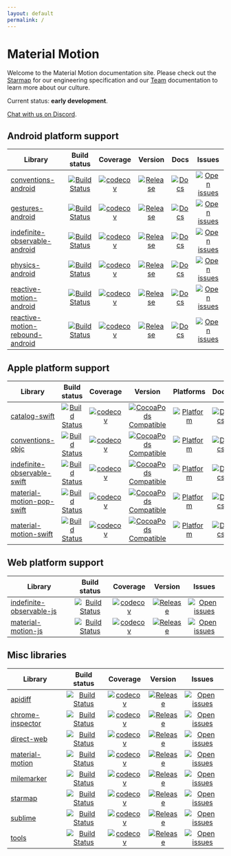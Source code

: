 ```yaml
---
layout: default
permalink: /
---
```


# Material Motion

Welcome to the Material Motion documentation site. Please check out the [Starmap](starmap/) for our engineering specification and our [Team](team/) documentation to learn more about our culture.

Current status: **early development**.

[Chat with us on Discord](https://discord.gg/ZJyGXza).

## Android platform support

| Library | Build status | Coverage | Version | Docs | Issues |
|---------|:------------:|:--------:|:-------:|:----:|:------:|
| [conventions-android](https://github.com/material-motion/conventions-android/) | [![Build Status](https://img.shields.io/travis/material-motion/conventions-android/develop.svg)](https://travis-ci.org/material-motion/conventions-android/) | [![codecov](https://img.shields.io/codecov/c/github/material-motion/conventions-android/develop.svg)](https://codecov.io/gh/material-motion/conventions-android/) | [![Release](https://img.shields.io/github/release/material-motion/conventions-android.svg)](https://github.com/material-motion/conventions-android/releases/latest/) | [![Docs](https://img.shields.io/badge/jitpack-docs-green.svg)](null) | [![Open issues](https://img.shields.io/github/issues/material-motion/conventions-android.svg)](https://github.com/material-motion/conventions-android/issues/) |
| [gestures-android](https://github.com/material-motion/gestures-android/) | [![Build Status](https://img.shields.io/travis/material-motion/gestures-android/develop.svg)](https://travis-ci.org/material-motion/gestures-android/) | [![codecov](https://img.shields.io/codecov/c/github/material-motion/gestures-android/develop.svg)](https://codecov.io/gh/material-motion/gestures-android/) | [![Release](https://img.shields.io/github/release/material-motion/gestures-android.svg)](https://github.com/material-motion/gestures-android/releases/latest/) | [![Docs](https://img.shields.io/badge/jitpack-docs-green.svg)]() | [![Open issues](https://img.shields.io/github/issues/material-motion/gestures-android.svg)](https://github.com/material-motion/gestures-android/issues/) |
| [indefinite-observable-android](https://github.com/material-motion/indefinite-observable-android/) | [![Build Status](https://img.shields.io/travis/material-motion/indefinite-observable-android/develop.svg)](https://travis-ci.org/material-motion/indefinite-observable-android/) | [![codecov](https://img.shields.io/codecov/c/github/material-motion/indefinite-observable-android/develop.svg)](https://codecov.io/gh/material-motion/indefinite-observable-android/) | [![Release](https://img.shields.io/github/release/material-motion/indefinite-observable-android.svg)](https://github.com/material-motion/indefinite-observable-android/releases/latest/) | [![Docs](https://img.shields.io/badge/jitpack-docs-green.svg)]() | [![Open issues](https://img.shields.io/github/issues/material-motion/indefinite-observable-android.svg)](https://github.com/material-motion/indefinite-observable-android/issues/) |
| [physics-android](https://github.com/material-motion/physics-android/) | [![Build Status](https://img.shields.io/travis/material-motion/physics-android/develop.svg)](https://travis-ci.org/material-motion/physics-android/) | [![codecov](https://img.shields.io/codecov/c/github/material-motion/physics-android/develop.svg)](https://codecov.io/gh/material-motion/physics-android/) | [![Release](https://img.shields.io/github/release/material-motion/physics-android.svg)](https://github.com/material-motion/physics-android/releases/latest/) | [![Docs](https://img.shields.io/badge/jitpack-docs-green.svg)]() | [![Open issues](https://img.shields.io/github/issues/material-motion/physics-android.svg)](https://github.com/material-motion/physics-android/issues/) |
| [reactive-motion-android](https://github.com/material-motion/reactive-motion-android/) | [![Build Status](https://img.shields.io/travis/material-motion/reactive-motion-android/develop.svg)](https://travis-ci.org/material-motion/reactive-motion-android/) | [![codecov](https://img.shields.io/codecov/c/github/material-motion/reactive-motion-android/develop.svg)](https://codecov.io/gh/material-motion/reactive-motion-android/) | [![Release](https://img.shields.io/github/release/material-motion/reactive-motion-android.svg)](https://github.com/material-motion/reactive-motion-android/releases/latest/) | [![Docs](https://img.shields.io/badge/jitpack-docs-green.svg)]() | [![Open issues](https://img.shields.io/github/issues/material-motion/reactive-motion-android.svg)](https://github.com/material-motion/reactive-motion-android/issues/) |
| [reactive-motion-rebound-android](https://github.com/material-motion/reactive-motion-rebound-android/) | [![Build Status](https://img.shields.io/travis/material-motion/reactive-motion-rebound-android/develop.svg)](https://travis-ci.org/material-motion/reactive-motion-rebound-android/) | [![codecov](https://img.shields.io/codecov/c/github/material-motion/reactive-motion-rebound-android/develop.svg)](https://codecov.io/gh/material-motion/reactive-motion-rebound-android/) | [![Release](https://img.shields.io/github/release/material-motion/reactive-motion-rebound-android.svg)](https://github.com/material-motion/reactive-motion-rebound-android/releases/latest/) | [![Docs](https://img.shields.io/badge/jitpack-docs-green.svg)]() | [![Open issues](https://img.shields.io/github/issues/material-motion/reactive-motion-rebound-android.svg)](https://github.com/material-motion/reactive-motion-rebound-android/issues/) |

## Apple platform support

| Library | Build status | Coverage | Version | Platforms | Docs | Issues |
|---------|:------------:|:--------:|:-------:|:---------:|:----:|:------:|
| [catalog-swift](https://github.com/material-motion/catalog-swift) | [![Build Status](https://img.shields.io/travis/material-motion/catalog-swift/develop.svg)](https://travis-ci.org/material-motion/catalog-swift/) | [![codecov](https://img.shields.io/codecov/c/github/material-motion/catalog-swift/develop.svg)](https://codecov.io/gh/material-motion/catalog-swift/) | [![CocoaPods Compatible](https://img.shields.io/cocoapods/v/.svg)](https://cocoapods.org/pods//) | [![Platform](https://img.shields.io/cocoapods/p/.svg)](http://cocoadocs.org/docsets/) | [![Docs](https://img.shields.io/cocoapods/metrics/doc-percent/.svg)]() | [![Open issues](https://img.shields.io/github/issues/material-motion/catalog-swift.svg)](https://github.com/material-motion/catalog-swift/issues/) |
| [conventions-objc](https://github.com/material-motion/conventions-objc) | [![Build Status](https://img.shields.io/travis/material-motion/conventions-objc/develop.svg)](https://travis-ci.org/material-motion/conventions-objc/) | [![codecov](https://img.shields.io/codecov/c/github/material-motion/conventions-objc/develop.svg)](https://codecov.io/gh/material-motion/conventions-objc/) | [![CocoaPods Compatible](https://img.shields.io/cocoapods/v/.svg)](https://cocoapods.org/pods//) | [![Platform](https://img.shields.io/cocoapods/p/.svg)](http://cocoadocs.org/docsets/) | [![Docs](https://img.shields.io/cocoapods/metrics/doc-percent/.svg)]() | [![Open issues](https://img.shields.io/github/issues/material-motion/conventions-objc.svg)](https://github.com/material-motion/conventions-objc/issues/) |
| [indefinite-observable-swift](https://github.com/material-motion/indefinite-observable-swift) | [![Build Status](https://img.shields.io/travis/material-motion/indefinite-observable-swift/develop.svg)](https://travis-ci.org/material-motion/indefinite-observable-swift/) | [![codecov](https://img.shields.io/codecov/c/github/material-motion/indefinite-observable-swift/develop.svg)](https://codecov.io/gh/material-motion/indefinite-observable-swift/) | [![CocoaPods Compatible](https://img.shields.io/cocoapods/v/IndefiniteObservable.svg)](https://cocoapods.org/pods/IndefiniteObservable/) | [![Platform](https://img.shields.io/cocoapods/p/IndefiniteObservable.svg)](http://cocoadocs.org/docsets/IndefiniteObservable) | [![Docs](https://img.shields.io/cocoapods/metrics/doc-percent/IndefiniteObservable.svg)](http://cocoadocs.org/docsets/IndefiniteObservable/) | [![Open issues](https://img.shields.io/github/issues/material-motion/indefinite-observable-swift.svg)](https://github.com/material-motion/indefinite-observable-swift/issues/) |
| [material-motion-pop-swift](https://github.com/material-motion/material-motion-pop-swift) | [![Build Status](https://img.shields.io/travis/material-motion/material-motion-pop-swift/develop.svg)](https://travis-ci.org/material-motion/material-motion-pop-swift/) | [![codecov](https://img.shields.io/codecov/c/github/material-motion/material-motion-pop-swift/develop.svg)](https://codecov.io/gh/material-motion/material-motion-pop-swift/) | [![CocoaPods Compatible](https://img.shields.io/cocoapods/v/.svg)](https://cocoapods.org/pods//) | [![Platform](https://img.shields.io/cocoapods/p/.svg)](http://cocoadocs.org/docsets/) | [![Docs](https://img.shields.io/cocoapods/metrics/doc-percent/.svg)]() | [![Open issues](https://img.shields.io/github/issues/material-motion/material-motion-pop-swift.svg)](https://github.com/material-motion/material-motion-pop-swift/issues/) |
| [material-motion-swift](https://github.com/material-motion/material-motion-swift) | [![Build Status](https://img.shields.io/travis/material-motion/material-motion-swift/develop.svg)](https://travis-ci.org/material-motion/material-motion-swift/) | [![codecov](https://img.shields.io/codecov/c/github/material-motion/material-motion-swift/develop.svg)](https://codecov.io/gh/material-motion/material-motion-swift/) | [![CocoaPods Compatible](https://img.shields.io/cocoapods/v/.svg)](https://cocoapods.org/pods//) | [![Platform](https://img.shields.io/cocoapods/p/.svg)](http://cocoadocs.org/docsets/) | [![Docs](https://img.shields.io/cocoapods/metrics/doc-percent/.svg)]() | [![Open issues](https://img.shields.io/github/issues/material-motion/material-motion-swift.svg)](https://github.com/material-motion/material-motion-swift/issues/) |

## Web platform support

| Library | Build status | Coverage | Version | Issues |
|---------|:------------:|:--------:|:-------:|:------:|
| [indefinite-observable-js](https://github.com/material-motion/indefinite-observable-js) | [![Build Status](https://img.shields.io/travis/material-motion/indefinite-observable-js/develop.svg)](https://travis-ci.org/material-motion/indefinite-observable-js/) | [![codecov](https://img.shields.io/codecov/c/github/material-motion/indefinite-observable-js/develop.svg)](https://codecov.io/gh/material-motion/indefinite-observable-js/) | [![Release](https://img.shields.io/npm/v/indefinite-observable.svg)](https://www.npmjs.com/package/indefinite-observable/) | [![Open issues](https://img.shields.io/github/issues/material-motion/indefinite-observable-js.svg)](https://github.com/material-motion/indefinite-observable-js/issues/) |
| [material-motion-js](https://github.com/material-motion/material-motion-js) | [![Build Status](https://img.shields.io/travis/material-motion/material-motion-js/develop.svg)](https://travis-ci.org/material-motion/material-motion-js/) | [![codecov](https://img.shields.io/codecov/c/github/material-motion/material-motion-js/develop.svg)](https://codecov.io/gh/material-motion/material-motion-js/) | [![Release](https://img.shields.io/npm/v/material-motion.svg)](https://www.npmjs.com/package/material-motion/) | [![Open issues](https://img.shields.io/github/issues/material-motion/material-motion-js.svg)](https://github.com/material-motion/material-motion-js/issues/) |

## Misc libraries

| Library | Build status | Coverage | Version | Issues |
|---------|:------------:|:--------:|:-------:|:------:|
| [apidiff](https://github.com/material-motion/apidiff/) | [![Build Status](https://img.shields.io/travis/material-motion/apidiff/develop.svg)](https://travis-ci.org/material-motion/apidiff/) | [![codecov](https://img.shields.io/codecov/c/github/material-motion/apidiff/develop.svg)](https://codecov.io/gh/material-motion/apidiff/) | [![Release](https://img.shields.io/github/release/material-motion/apidiff.svg)](https://github.com/material-motion/apidiff/releases/latest/) | [![Open issues](https://img.shields.io/github/issues/material-motion/apidiff.svg)](https://github.com/material-motion/apidiff/issues/) |
| [chrome-inspector](https://github.com/material-motion/chrome-inspector/) | [![Build Status](https://img.shields.io/travis/material-motion/chrome-inspector/develop.svg)](https://travis-ci.org/material-motion/chrome-inspector/) | [![codecov](https://img.shields.io/codecov/c/github/material-motion/chrome-inspector/develop.svg)](https://codecov.io/gh/material-motion/chrome-inspector/) | [![Release](https://img.shields.io/github/release/material-motion/chrome-inspector.svg)](https://github.com/material-motion/chrome-inspector/releases/latest/) | [![Open issues](https://img.shields.io/github/issues/material-motion/chrome-inspector.svg)](https://github.com/material-motion/chrome-inspector/issues/) |
| [direct-web](https://github.com/material-motion/direct-web/) | [![Build Status](https://img.shields.io/travis/material-motion/direct-web/develop.svg)](https://travis-ci.org/material-motion/direct-web/) | [![codecov](https://img.shields.io/codecov/c/github/material-motion/direct-web/develop.svg)](https://codecov.io/gh/material-motion/direct-web/) | [![Release](https://img.shields.io/github/release/material-motion/direct-web.svg)](https://github.com/material-motion/direct-web/releases/latest/) | [![Open issues](https://img.shields.io/github/issues/material-motion/direct-web.svg)](https://github.com/material-motion/direct-web/issues/) |
| [material-motion](https://github.com/material-motion/material-motion/) | [![Build Status](https://img.shields.io/travis/material-motion/material-motion/develop.svg)](https://travis-ci.org/material-motion/material-motion/) | [![codecov](https://img.shields.io/codecov/c/github/material-motion/material-motion/develop.svg)](https://codecov.io/gh/material-motion/material-motion/) | [![Release](https://img.shields.io/github/release/material-motion/material-motion.svg)](https://github.com/material-motion/material-motion/releases/latest/) | [![Open issues](https://img.shields.io/github/issues/material-motion/material-motion.svg)](https://github.com/material-motion/material-motion/issues/) |
| [milemarker](https://github.com/material-motion/milemarker/) | [![Build Status](https://img.shields.io/travis/material-motion/milemarker/develop.svg)](https://travis-ci.org/material-motion/milemarker/) | [![codecov](https://img.shields.io/codecov/c/github/material-motion/milemarker/develop.svg)](https://codecov.io/gh/material-motion/milemarker/) | [![Release](https://img.shields.io/github/release/material-motion/milemarker.svg)](https://github.com/material-motion/milemarker/releases/latest/) | [![Open issues](https://img.shields.io/github/issues/material-motion/milemarker.svg)](https://github.com/material-motion/milemarker/issues/) |
| [starmap](https://github.com/material-motion/starmap/) | [![Build Status](https://img.shields.io/travis/material-motion/starmap/develop.svg)](https://travis-ci.org/material-motion/starmap/) | [![codecov](https://img.shields.io/codecov/c/github/material-motion/starmap/develop.svg)](https://codecov.io/gh/material-motion/starmap/) | [![Release](https://img.shields.io/github/release/material-motion/starmap.svg)](https://github.com/material-motion/starmap/releases/latest/) | [![Open issues](https://img.shields.io/github/issues/material-motion/starmap.svg)](https://github.com/material-motion/starmap/issues/) |
| [sublime](https://github.com/material-motion/sublime/) | [![Build Status](https://img.shields.io/travis/material-motion/sublime/develop.svg)](https://travis-ci.org/material-motion/sublime/) | [![codecov](https://img.shields.io/codecov/c/github/material-motion/sublime/develop.svg)](https://codecov.io/gh/material-motion/sublime/) | [![Release](https://img.shields.io/github/release/material-motion/sublime.svg)](https://github.com/material-motion/sublime/releases/latest/) | [![Open issues](https://img.shields.io/github/issues/material-motion/sublime.svg)](https://github.com/material-motion/sublime/issues/) |
| [tools](https://github.com/material-motion/tools/) | [![Build Status](https://img.shields.io/travis/material-motion/tools/develop.svg)](https://travis-ci.org/material-motion/tools/) | [![codecov](https://img.shields.io/codecov/c/github/material-motion/tools/develop.svg)](https://codecov.io/gh/material-motion/tools/) | [![Release](https://img.shields.io/github/release/material-motion/tools.svg)](https://github.com/material-motion/tools/releases/latest/) | [![Open issues](https://img.shields.io/github/issues/material-motion/tools.svg)](https://github.com/material-motion/tools/issues/) |


